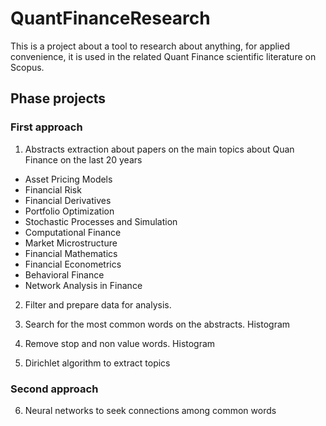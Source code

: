 # QuantFinanceResearch
 This is a project about a tool to research about anything, for applied convenience, it is used in the related Quant Finance scientific literature on Scopus.

 ## Phase projects

 ### First approach

 1. Abstracts extraction about papers on the main topics about Quan Finance on the last 20 years

 - Asset Pricing Models
 - Financial Risk
 - Financial Derivatives
 - Portfolio Optimization
 - Stochastic Processes and Simulation
 - Computational Finance
 - Market Microstructure
 - Financial Mathematics
 - Financial Econometrics
 - Behavioral Finance
 - Network Analysis in Finance

 2. Filter and prepare data for analysis.

 3. Search for the most common words on the abstracts.
        Histogram

 4. Remove stop and non value words.
        Histogram

 5. Dirichlet algorithm to extract topics

 ### Second approach

 6. Neural networks to seek connections among common words 
